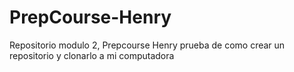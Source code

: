 # PrepCourse-Henry
Repositorio modulo 2, Prepcourse Henry
prueba de como crear un repositorio y clonarlo a mi computadora

